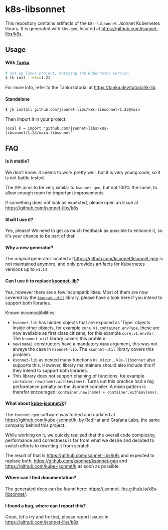 # k8s-libsonnet

This repository contains artifacts of the `k8s-libsonnet` Jsonnet Kubernetes library.
It is generated with `k8s-gen`, located at https://github.com/jsonnet-libs/k8s.

## Usage

#### With [Tanka](https://tanka.dev)

```bash
# set up Tanka project, matching the Kubernetes version
$ tk init --k8s=1.21
```

For more info, refer to the Tanka tutorial at https://tanka.dev/tutorial/k-lib.

#### Standalone

```bash
$ jb install github.com/jsonnet-libs/k8s-libsonnet/1.23@main
```

Then import it in your project:

```jsonnet
local k = import "github.com/jsonnet-libs/k8s-libsonnet/1.23/main.libsonnet"
```

## FAQ

#### Is it stable?

We don't know. It seems to work pretty well, but it is very young code, so it is
not battle tested.

The API aims to be very similar to `ksonnet-gen`, but not 100% the same, to
allow enough room for important improvements.

If something does not look as expected, please open an issue at
https://github.com/jsonnet-libs/k8s

#### Shall I use it?

Yes, please! We need to get as much feedback as possible to enhance it, so it's
your chance to be part of that!

#### Why a new generator?

The original generator located at https://github.com/ksonnet/ksonnet-gen is not
maintained anymore, and only provides artifacts for Kubernetes versions up to
`v1.14`

#### Can I use it to replace [ksonnet-lib](https://github.com/ksonnet/ksonnet-lib)?

Yes, however there are a few incompatibilities. Most of them are now covered by the
[`ksonnet-util`](https://github.com/grafana/jsonnet-libs/blob/master/ksonnet-util/)
library, please have a look here if you intend to support both libraries.

Known incompatibilities:

* `ksonnet-lib` has hidden objects that are exposed as 'Type' objects inside
    other objects, for example `core.v1.container.envType`, these are now
    available as first class citizens, for this example `core.v1.envVar`. The
    `ksonnet-util` library covers this problem.
* `new(name)` constructors have a mandatory `name` argument, this was not always
    the case in `ksonnet-lib`. The `ksonnet-util` library covers this problem.
* `ksonnet-lib` as nested many functions in `.mixin.`, `k8s-libsonnet` also supports
    this. However, library maintainers should also include this if they intend
    to support both libraries.
* This library does not support chaining of functions, for example
    `container.new(name).withEnv(env)`. Turns out this practice had a big
    performance penalty on the Jsonnet compiler. A mixin pattern is therefor
    encouraged: `container.new(name) + container.withEnv(env)`.

#### What about [kube-jsonnet/k](https://github.com/kube-jsonnet/k)?

The `ksonnet-gen` software was forked and updated at
https://github.com/kube-jsonnet/k, by RedHat and Grafana Labs, the same company
behind this project.

While working on it, we quickly realized that the overall code complexity,
performance and correctness is far from what we desire and decided to switch
efforts to rewriting it from scratch.

The result of that is https://github.com/jsonnet-libs/k8s and expected to
replace both, https://github.com/ksonnet/ksonnet-gen and
https://github.com/kube-jsonnet/k as soon as possible.

#### Where can I find documentation?

The generated docs can be found here: https://jsonnet-libs.github.io/k8s-libsonnet/.

#### I found a bug, where can I report this?

Great, let's try and fix that, please report issues in https://github.com/jsonnet-libs/k8s.
